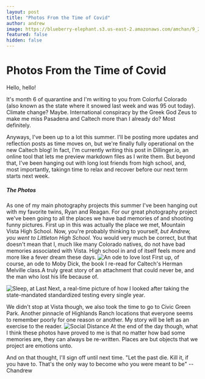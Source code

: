```yaml
---
layout: post
title: "Photos From the Time of Covid"
author: andrew
image: https://blueberry-elephant.s3.us-east-2.amazonaws.com/amchan/9_20/20200809-IMG_3799.jpg
featured: false
hidden: false
---
```


# Photos From the Time of Covid
Hello, hello!

It's month 6 of quarantine and I'm writing to you from Colorful Colorado (also known as the state where it snowed last week and was 95 out today). Climate change? Maybe. International conspiracy by the Greek God Zeus to make me miss Pasadena and Caltech more than I already do? Most definitely.

Anyways, I've been up to a lot this summer. I'll be posting more updates and reflection posts as time moves on, but we're finally fully operational on the new Caltech blog! In fact, I'm currently writing this post in Dillinger.io, an online tool that lets me preview markdown files as I write them. But beyond that, I've been hanging out with long lost friends from high school, and, most importantly, takingn time to relax and recover before our next term starts next week. 
##### The Photos
As one of my main photography projects this summer I've been hanging out with my favorite twins, Ryan and Reagan. For our great photography project we've been going to all the places we have bad memories of and shooting funny pictures. First up in this was actually the place we met, Mountain Vista High School.
Now, you're probably thinking to yourself, *but Andrew, you went to Littleton High School.* You would very much be correct, but that doesn't mean that I, much like many Colorado natives, do not have bad memories associated with Vista. High school in and of itself feels more and more like a fever dream these days. 
![An ode to love lost](https://blueberry-elephant.s3.us-east-2.amazonaws.com/amchan/9_20/20200809-IMG_3799.jpg)
First up, of course, an ode to Moby Dick, the book I re-read for Caltech's Herman Melville class.A truly great story of an attachment that could never be, and the man who lost his life because of.

![Sleep, at Last](https://blueberry-elephant.s3.us-east-2.amazonaws.com/amchan/9_20/20200809-DSC_0682.jpg)
Next, a real-time picture of how I looked after taking the state-mandated standardized testing every single year.

We didn't stop at Vista though, we also took the time to go to Civic Green Park. Another pinnacle of Highlands Ranch locations that everyone seems to remember poorly for one reason or another. My story will be left as an exercise to the reader.
![Social Distance](https://blueberry-elephant.s3.us-east-2.amazonaws.com/amchan/9_20/20200809-IMG_3939.jpg)
At the end of the day though, what I think these photos have proved to me is that no matter how bad some memories are, they can always be re-written. Places are but objects that we project are emotions unto. 

And on that thought, I'll sign off until next time.
"Let the past die. Kill it, if you have to. That's the only way to become who you were meant to be" 
-- Chandrew
